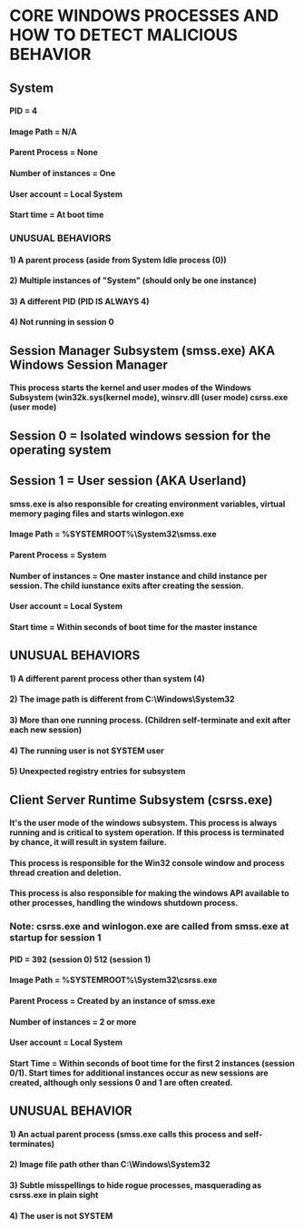 # CORE WINDOWS PROCESSES AND HOW TO DETECT MALICIOUS BEHAVIOR

## System

#### PID = 4

#### Image Path = N/A

#### Parent Process = None

#### Number of instances = One

#### User account = Local System

#### Start time = At boot time

### UNUSUAL BEHAVIORS

#### 1) A parent process (aside from System Idle process (0))

#### 2) Multiple instances of "System" (should only be one instance)

#### 3) A different PID (PID IS ALWAYS 4)

#### 4) Not running in session 0

## Session Manager Subsystem (smss.exe) AKA Windows Session Manager

#### This process starts the kernel and user modes of the Windows Subsystem (win32k.sys(kernel mode), winsrv.dll (user mode) csrss.exe (user mode)

## Session 0 = Isolated windows session for the operating system 

## Session 1 = User session  (AKA Userland)

#### smss.exe is also responsible for creating environment variables, virtual memory paging files and starts winlogon.exe

#### Image Path = %SYSTEMROOT%\System32\smss.exe

#### Parent Process = System

#### Number of instances = One master instance and child instance per session. The child iunstance exits after creating the session.

#### User account = Local System

#### Start time = Within seconds of boot time for the master instance

## UNUSUAL BEHAVIORS

#### 1) A different parent process other than system (4)

#### 2) The image path is different from C:\Windows\System32

#### 3) More than one running process. (Children self-terminate and exit after each new session)

#### 4) The running user is not SYSTEM user

#### 5) Unexpected registry entries for subsystem

## Client Server Runtime Subsystem (csrss.exe)

#### It's the user mode of the windows subsystem. This process is always running and is critical to system operation. If this process is terminated by chance, it will result in system failure.

#### This process is responsible for the Win32 console window and process thread creation and deletion.

#### This process is also responsible for making the windows API available to other processes, handling the windows shutdown process.

### Note: csrss.exe and winlogon.exe are called from smss.exe at startup for session 1

#### PID = 392 (session 0) 512 (session 1)

#### Image Path = %SYSTEMROOT%\System32\csrss.exe

#### Parent Process = Created by an instance of smss.exe

#### Number of instances = 2 or more

#### User account = Local System

#### Start Time = Within seconds of boot time for the first 2 instances (session 0/1). Start times for additional instances occur as new sessions are created, although only sessions 0 and 1 are often created.

## UNUSUAL BEHAVIOR

#### 1) An actual parent process (smss.exe calls this process and self-terminates)

#### 2) Image file path other than C:\\Windows\System32

#### 3) Subtle misspellings to hide rogue processes, masquerading as csrss.exe in plain sight

#### 4) The user is not SYSTEM
